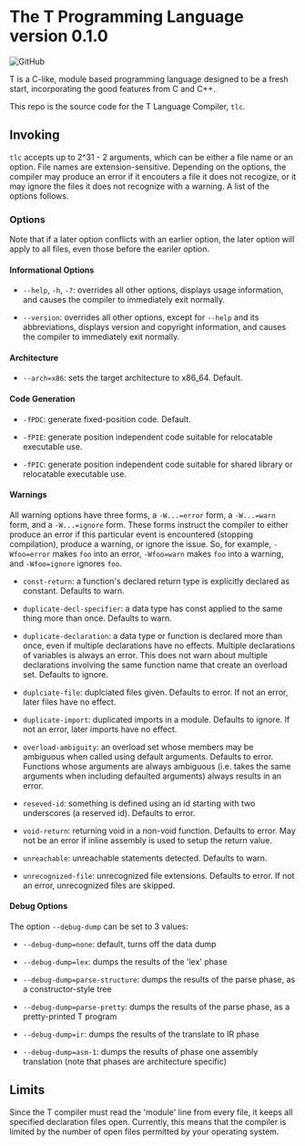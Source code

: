 # The T Programming Language version 0.1.0

![GitHub](https://img.shields.io/github/license/JustinHuPrime/TCompiler.svg)

T is a C-like, module based programming language designed to be a fresh start, incorporating the good features from C and C++.

This repo is the source code for the T Language Compiler, `tlc`.

## Invoking

`tlc` accepts up to 2^31 - 2 arguments, which can be either a file name or an option. File names are extension-sensitive. Depending on the options, the compiler may produce an error if it encouters a file it does not recogize, or it may ignore the files it does not recognize with a warning. A list of the options follows.

### Options

Note that if a later option conflicts with an earlier option, the later option will apply to all files, even those before the eariler option.

#### Informational Options

* `--help`, `-h`, `-?`: overrides all other options, displays usage information, and causes the compiler to immediately exit normally.

* `--version`: overrides all other options, except for `--help` and its abbreviations, displays version and copyright information, and causes the compiler to immediately exit normally.

#### Architecture

* `--arch=x86`: sets the target architecture to x86_64. Default.

<!--
* `--arch=y86`: sets the target architecture to y86 assembly (used in UBC's CPSC 313).

* `--arch=sm213`: sets the target architecture to sm213 assembly (used in UBC's CPSC 213).

* `--arch=sep`: sets the architecture to target to sep.
-->

#### Code Generation

* `-fPDC`: generate fixed-position code. Default.

* `-fPIE`: generate position independent code suitable for relocatable executable use.

* `-fPIC`: generate position independent code suitable for shared library or relocatable executable use.

#### Warnings

All warning options have three forms, a `-W...=error` form, a `-W...=warn` form, and a `-W...=ignore` form. These forms instruct the compiler to either produce an error if this particular event is encountered (stopping compilation), produce a warning, or ignore the issue. So, for example, `-Wfoo=error` makes `foo` into an error, `-Wfoo=warn` makes `foo` into a warning, and `-Wfoo=ignore` ignores `foo`.

* `const-return`: a function's declared return type is explicitly declared as constant. Defaults to warn.

* `duplicate-decl-specifier`: a data type has const applied to the same thing more than once. Defaults to warn.

* `duplicate-declaration`: a data type or function is declared more than once, even if multiple declarations have no effects. Multiple declarations of variables is always an error. This does not warn about multiple declarations involving the same function name that create an overload set. Defaults to ignore.

* `duplciate-file`: duplciated files given. Defaults to error. If not an error, later files have no effect.

* `duplicate-import`: duplicated imports in a module. Defaults to ignore. If not an error, later imports have no effect.

* `overload-ambiguity`: an overload set whose members may be ambiguous when called using default arguments. Defaults to error. Functions whose arguments are always ambiguous (i.e. takes the same arguments when including defaulted arguments) always results in an error.

* `reseved-id`: something is defined using an id starting with two underscores (a reserved id). Defaults to error.

* `void-return`: returning void in a non-void function. Defaults to error. May not be an error if inline assembly is used to setup the return value.

* `unreachable`: unreachable statements detected. Defaults to warn.

* `unrecognized-file`: unrecognized file extensions. Defaults to error. If not an error, unrecognized files are skipped.

#### Debug Options

The option `--debug-dump` can be set to 3 values:

* `--debug-dump=none`: default, turns off the data dump

* `--debug-dump=lex`: dumps the results of the 'lex' phase

* `--debug-dump=parse-structure`: dumps the results of the parse phase, as a constructor-style tree

* `--debug-dump=parse-pretty`: dumps the results of the parse phase, as a pretty-printed T program

* `--debug-dump=ir`: dumps the results of the translate to IR phase

* `--debug-dump=asm-1`: dumps the results of phase one assembly translation (note that phases are architecture specific)

## Limits

Since the T compiler must read the 'module' line from every file, it keeps all specified declaration files open. Currently, this means that the compiler is limited by the number of open files permitted by your operating system.
